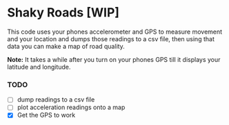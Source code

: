 # Shaky Roads [WIP]

This code uses your phones accelerometer and GPS to measure movement and your location
and dumps those readings to a csv file, then using that data you can make a map of road quality.

**Note:** It takes a while after you turn on your phones GPS till it displays your latitude and longitude.

### TODO

- [ ] dump readings to a csv file
- [ ] plot acceleration readings onto a map
- [x] Get the GPS to work